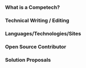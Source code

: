 ### What is a Competech?

### Technical Writing / Editing

### Languages/Technologies/Sites

### Open Source Contributor

### Solution Proposals
